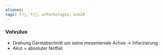 ```yaml
---
aliases: 
tags: f/💩, f/🐣, a/Pathologie, m/m26
---
```

### Volvulus
- Drehung Darmabschnitt um seine mesenteriale Achse → Infarzierung
- Akut = absoluter Notfall